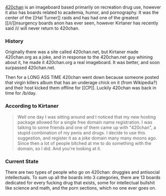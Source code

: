 [420chan](http://www.420chan.org) is an imageboard based primarily on recreation drug use, however it also has boards related to academia, humor, and pornography. It was the center of the [[Hal Turner]] raids and has had one of the greatest [[/i/]]nsurgency boards anon has ever seen, however Kirtaner has recently said /i/ will never return to 420chan. 

### History

Originally there was a site called 420chan.net, but Kirtaner made 420chan.org as a joke, and in response to the 420chan.net guy whining about it, he made it 420chan.org a real imageboard. It was better, and soon surpassed 420chan.net.

Then for a LONG ASS TIME 420chan went down because someone posted that virgin killers album that has an underage chick on it (from Wikipedia?) and their host kicked them offline for [[CP]]. Luckily 420chan was back in time for /b/day.

### According to Kirtaner
> Well one day I was sitting around and I noticed that my new hosting package allowed for a single free domain name registration. I was talking to some friends and one of them came up with "420chan", a stupid combination of my penis and drugs. I decide to use this suggestion, and register it as a joke domain many many moons ago. Since then a lot of people bitched at me to do something with the domain, so I did. And you're looking at it.

### Current State

There are two types of people who go on 420chan: druggies and antisocial intellectuals.  To sum up all the boards into 3 categories, there are 13 boards dedicated for every fucking drug that exists, some for intellectual bullshit like science and math, and the porn sections, which no one ever goes on.